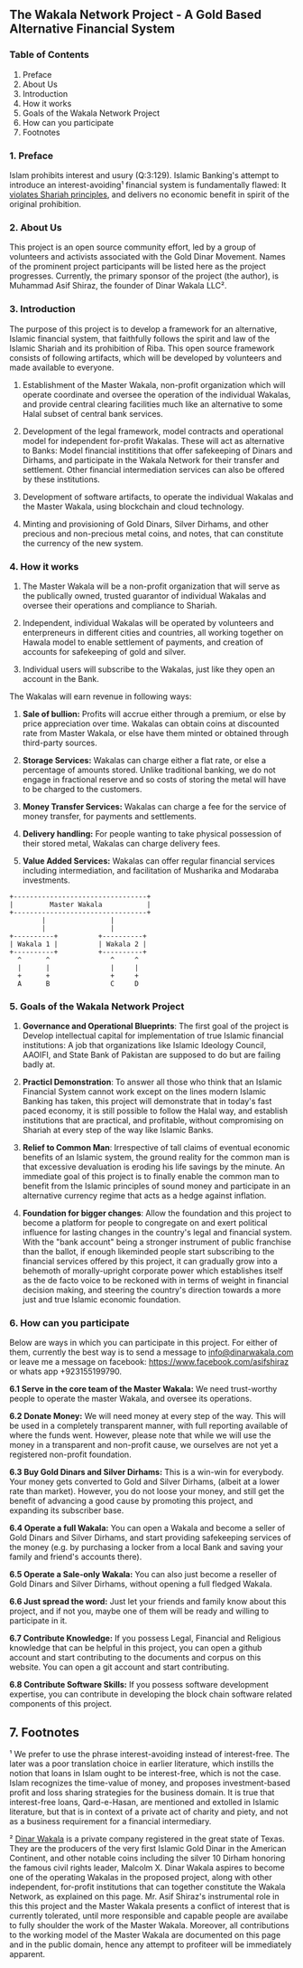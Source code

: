 ## The Wakala Network Project - A Gold Based Alternative Financial System


### Table of Contents

1. Preface
2. About Us
3. Introduction
4. How it works
5. Goals of the Wakala Network Project
6. How can you participate
7. Footnotes

### 1. Preface

Islam prohibits interest and usury (Q:3:129). Islamic Banking's attempt to introduce an interest-avoiding¹ financial system is fundamentally flawed: It [violates Shariah principles](case-against-banks.md), and delivers no economic benefit in spirit of the original prohibition.


### 2. About Us

This project is an open source community effort, led by a group of volunteers and activists associated with the Gold Dinar Movement. Names of the prominent project participants will be listed here as the project progresses. Currently, the primary sponsor of the project (the author), is Muhammad Asif Shiraz, the founder of Dinar Wakala LLC².


### 3. Introduction

The purpose of this project is to develop a framework for an alternative, Islamic financial system, that faithfully follows the spirit and law of the Islamic Shariah and its prohibition of Riba.  This open source framework consists of following artifacts, which will be developed by volunteers and made available to everyone.

1. Establishment of the Master Wakala, non-profit organization which will operate coordinate and oversee the operation of the individual Wakalas, and provide central clearing facilities much like an alternative to some Halal subset of central bank services.

2. Development of the legal framework, model contracts and operational model for independent for-profit Wakalas. These will act as alternative to Banks: Model financial instititions that offer safekeeping of Dinars and Dirhams, and participate in the Wakala Network for their transfer and settlement. Other financial intermediation services can also be offered by these institutions.

3. Development of software artifacts, to operate the individual Wakalas and the Master Wakala, using blockchain and cloud technology.

4. Minting and provisioning of Gold Dinars, Silver Dirhams, and other precious and non-precious metal coins, and notes, that can constitute the currency of the new system. 


### 4. How it works

1. The Master Wakala will be a non-profit organization that will serve as the publically owned, trusted guarantor of individual Wakalas and oversee their operations and compliance to Shariah.

2. Independent, individual Wakalas will be operated by volunteers and enterpreneurs in different cities and countries, all working together on Hawala model to enable settlement of payments, and creation of accounts for safekeeping of gold and silver.

3. Individual users will subscribe to the Wakalas, just like they open an account in the Bank.

The Wakalas will earn revenue in following ways:

1. __Sale of bullion:__ Profits will accrue either through a premium, or else by price appreciation over time. Wakalas can obtain coins at discounted rate from Master Wakala, or else have them minted or obtained through third-party sources.

2. __Storage Services:__ Wakalas can charge either a flat rate, or else a percentage of amounts stored. Unlike traditional banking, we do not engage in fractional reserve and so costs of storing the metal will have to be charged to the customers.

3. __Money Transfer Services:__ Wakalas can charge a fee for the service of money transfer, for payments and settlements.

4. __Delivery handling:__ For people wanting to take physical possession of their stored metal, Wakalas can charge delivery fees.

5. __Value Added Services:__ Wakalas can offer regular financial services including intermediation, and facilitation of Musharika and Modaraba investments.


```
+---------------------------------+
|         Master Wakala           |
+---------------------------------+
        |                |
        |                |
+----------+          +----------+
| Wakala 1 |          | Wakala 2 |
+----------+          +----------+
  ^      ^               ^     ^
  |      |               |     |
  +      +               +     +
  A      B               C     D

```

### 5. Goals of the Wakala Network Project

1. **Governance and Operational Blueprints**: The first goal of the project is Develop intellectual capital for implementation of true Islamic financial institutions: A job that organizations like Islamic Ideology Council, AAOIFI, and State Bank of Pakistan are supposed to do but are failing badly at.

2. **Practicl Demonstration**: To answer all those who think that an Islamic Financial System cannot work except on the lines modern Islamic Banking has taken, this project will demonstrate that in today's fast paced economy, it is still possible to follow the Halal way, and establish institutions that are practical, and profitable, without compromising on Shariah at every step of the way like Islamic Banks.

3. **Relief to Common Man**: Irrespective of tall claims of eventual economic benefits of an Islamic system, the ground reality for the common man is that excessive devaluation is eroding his life savings by the minute. An immediate goal of this project is to finally enable the common man to benefit from the Islamic principles of sound money and participate in an alternative currency regime that acts as a hedge against inflation.

4. **Foundation for bigger changes**: Allow the foundation and this project to become a platform for people to congregate on and exert political influence for lasting changes in the country's legal and financial system. With the "bank account" being a stronger instrument of public franchise than the ballot, if enough likeminded people start subscribing to the financial services offered by this project, it can gradually grow into a behemoth of morally-upright corporate power which establishes itself as the de facto voice to be reckoned with in terms of weight in financial decision making, and steering the country's direction towards a more just and true Islamic economic foundation.


### 6. How can you participate

Below are ways in which you can participate in this project. For either of them, currently the best way is to send a message to info@dinarwakala.com or leave me a message on facebook: https://www.facebook.com/asifshiraz or whats app +923155199790.

__6.1 Serve in the core team of the Master Wakala:__ We need trust-worthy people to operate the master Wakala, and oversee its operations.

__6.2 Donate Money:__ We will need money at every step of the way. This will be used in a completely transparent manner, with full reporting available of where the funds went. However, please note that while we will use the money in a transparent and non-profit cause, we ourselves are not yet a registered non-profit foundation.

__6.3 Buy Gold Dinars and Silver Dirhams:__ This is a win-win for everybody. Your money gets converted to Gold and Silver Dirhams, (albeit at a lower rate than market). However, you do not loose your money, and still get the benefit of advancing a good cause by promoting this project, and expanding its subscriber base.

__6.4 Operate a full Wakala:__ You can open a Wakala and become a seller of Gold Dinars and Silver Dirhams, and start providing safekeeping services of the money (e.g. by purchasing a locker from a local Bank and saving your family and friend's accounts there).

__6.5 Operate a Sale-only Wakala:__ You can also just become a reseller of Gold Dinars and Silver Dirhams, without opening a full fledged Wakala.

__6.6 Just spread the word:__ Just let your friends and family know about this project, and if not you, maybe one of them will be ready and willing to participate in it.

__6.7 Contribute Knowledge:__ If you possess Legal, Financial and Religious knowledge that can be helpful in this project, you can open a github account and start contributing to the documents and corpus on this website. You can open a git account and start contributing.

__6.8 Contribute Software Skills:__ If you possess software development expertise, you can contribute in developing the block chain software related components of this project.


## 7. Footnotes

¹ We prefer to use the phrase interest-avoiding instead of interest-free. The later was a poor translation choice in earlier literature, which instills the notion that loans in Islam ought to be interest-free, which is not the case. Islam recognizes the time-value of money, and proposes investment-based profit and loss sharing strategies for the business domain. It is true that interest-free loans, Qard-e-Hasan, are mentioned and extolled in Islamic literature, but that is in context of a private act of charity and piety, and not as a business requirement for a financial intermediary.

² [Dinar Wakala](http://www.dinarwakala.com) is a private company registered in the great state of Texas. They are the producers of the very first Islamic Gold Dinar in the American Continent, and other notable coins including the silver 10 Dirham honoring the famous civil rights leader, Malcolm X. Dinar Wakala aspires to become one of the operating Wakalas in the proposed project, along with other independent, for-profit institutions that can together constitute the Wakala Network, as explained on this page. Mr. Asif Shiraz's instrumental role in this this project and the Master Wakala presents a conflict of interest that is currently tolerated, until more responsible and capable people are availabe to fully shoulder the work of the Master Wakala. Moreover, all contributions to the working model of the Master Wakala are documented on this page and in the public domain, hence any attempt to profiteer will be immediately apparent.
